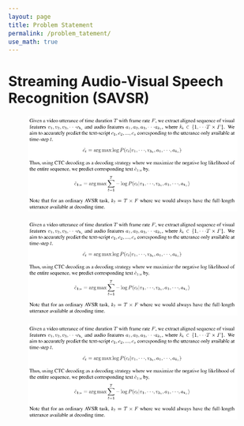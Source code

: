 ```yaml
---
layout: page
title: Problem Statement
permalink: /problem_tatement/
use_math: true
---
```


# Streaming Audio-Visual Speech Recognition (SAVSR)

<!--
Given a video utterance of time duration $$ T $$ with frame rate $$ F $$, we extract aligned sequence of visual features $v_1, v_2, v_3, \cdot \cdot \cdot v_{k_t}$ and audio features $a_1, a_2, a_3, \cdot\cdot\cdot a_{k_t}$, where $k_t \in \{1, \cdot \cdot \cdot T\times F\}$. We aim to accurately predict the text-script $c_1, c_2, ..., c_s$ corresponding to the utterance only available at time-step $t$. 

<figure>
    <center>
    <img src="/images/pic4.png">
    </center>
</figure>

Thus, using CTC decoding as a decoding strategy where we maximize the negative log likelihood of the entire sequence, we predict corresponding text $\hat{c}_{1:s}$ by,

<figure>
    <center>
    <img src="/images/pic5.png">
    </center>
</figure>

Note that for an ordinary AVSR task, $k_t = T \times F$ where we would always have the full-length utterance available at decoding time. 
-->

<figure>
    <center>
    <img src="assets/images/pic11.png">
    </center>
</figure>

<figure>
    <center>
    <img src="/docs/assets/images/pic11.png">
    </center>
</figure>

<figure>
    <center>
    <img src="docs/assets/images/pic11.png">
    </center>
</figure>

<!--
% \subsection{Continuous Emotion Recognition (CER)}
% Belfast Naturalistic Database contains 10 to 60 seconds–
% long audiovisuals taken from English television chat shows,
% current affairs programmes and interviews. It features 125
% subjects, of which 31 are male, and 94 are females. Out
% of 298 clips, 100 videos totalling 86 minutes in duration
% have been labelled with continuous-valued emotion labels
% 2. http://sspnet.eu/2010/02/belfast-naturalistic/
% for activation and evaluation dimensions, with additionally
% 16 basic classifying emotion labels
% A video clip is composed of various episodes where each episode is labeled by a continuous-valued emotion labels of N categories. 
-->

